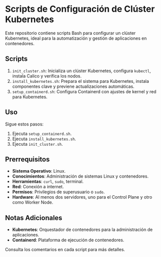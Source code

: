 # Scripts de Configuración de Clúster Kubernetes

Este repositorio contiene scripts Bash para configurar un clúster Kubernetes, ideal para la automatización y gestión de aplicaciones en contenedores.

## Scripts

1. `init_cluster.sh`: Inicializa un clúster Kubernetes, configura `kubectl`, instala Calico y verifica los nodos.
2. `install_kubernetes.sh`: Prepara el sistema para Kubernetes, instala componentes clave y previene actualizaciones automáticas.
3. `setup_containerd.sh`: Configura Containerd con ajustes de kernel y red para Kubernetes.

## Uso

Sigue estos pasos:
1. Ejecuta `setup_containerd.sh`.
2. Ejecuta `install_kubernetes.sh`.
3. Ejecuta `init_cluster.sh`.

## Prerrequisitos

- **Sistema Operativo**: Linux.
- **Conocimientos**: Administración de sistemas Linux y contenedores.
- **Herramientas**: `curl`, `sudo`, terminal.
- **Red**: Conexión a internet.
- **Permisos**: Privilegios de superusuario o `sudo`.
- **Hardware**: Al menos dos servidores, uno para el Control Plane y otro como Worker Node.

## Notas Adicionales

- **Kubernetes**: Orquestador de contenedores para la administración de aplicaciones.
- **Containerd**: Plataforma de ejecución de contenedores.

Consulta los comentarios en cada script para más detalles.


